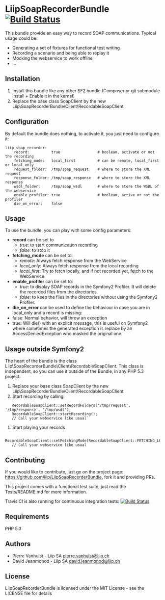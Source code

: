 LiipSoapRecorderBundle [![Build Status](https://secure.travis-ci.org/liip/LiipSoapRecorderBundle.png?branch=master)](https://travis-ci.org/liip/LiipSoapRecorderBundle)
======================

This bundle provide an easy way to record SOAP communications. Typical usage could be:

 * Generating a set of fixtures for functional test writing
 * Recording a scenario and being able to replay it
 * Mocking the webservice to work offline
 * ...

Installation
------------

 1. Install this bundle like any other SF2 bundle (Composer or git submodule install + Enable it in the kernel)
 1. Replace the base class SoapClient by the new Liip\SoapRecorderBundle\Client\RecordableSoapClient


Configuration
-------------

By default the bundle does nothing, to activate it, you just need to configure it:

```
liip_soap_recorder:
    record:          true                 # boolean, activate or not the recording
    fetching_mode:   local_first          # can be remote, local_first or local_only
    request_folder:  /tmp/soap_request    # where to store the XML request
    response_folder: /tmp/soap_response   # where to store the XML response
    wsdl_folder:     /tmp/soap_wsdl       # where to store the WSDL of the webservice
    enable_profiler: true                 # boolean, active or not the profiler
    die_on_error:    false
```

Usage
-----

To use the bundle, you can play with some config parameters:

 * **record** can be set to
   * *true*: to start communication recording
   * *false*: to stop it
 * **fetching_mode** can be set to:
   * *remote*: Always fetch response from the WebService
   * *local_only*: Always fetch response from the local recording
   * *local_first*: Try to fetch locally, and if not recorded yet, fetch to the WebService
 * **enable_profiler** can be set to:
   * *true*: to display SOAP records in the Symfony2 Profiler. It will delete the recorded files from the directories.
   * *false*: to keep the files in the directories without using the Symfony2 Profiler.
 * **die_on_error** can be used to define the behaviour in case you are in local_only and a record is missing:
  * false:  Normal behavior, will throw an exception
  * true:   Will die() with an explicit message, this is useful on Symfony2 where sometimes the
            generated exception is replace by an AccessDeniedException who masked the original one




Usage outside Symfony2
----------------------

The heart of the bundle is the class Liip\SoapRecorderBundle\Client\RecordableSoapClient. This class is
 independent, so you can use it outside of the Bundle, in any PHP 5.3 project:

 1. Replace your base class SoapClient by the new Liip\SoapRecorderBundle\Client\RecordableSoapClient
 1. Start recording by calling:

```
   RecordableSoapClient::setRecordFolders('/tmp/request', '/tmp/response', '/tmp/wsdl');
   RecordableSoapClient::startRecording();
   // Call your webservice like usual`
```

1. Start playing your records

```
   RecordableSoapClient::setFetchingMode(RecordableSoapClient::FETCHING_LOCAL_FIRST);
   // Call your webservice like usual
```


Contributing
------------
If you would like to contribute, just go on the project page: https://github.com/liip/LiipSoapRecorderBundle, fork it
and providing PRs.

This project comes with a functional test suite, just read the Tests/README.md for more information.

Travis CI is also running for continuous integration tests: [![Build Status](https://secure.travis-ci.org/liip/LiipSoapRecorderBundle.png?branch=master)](https://travis-ci.org/liip/LiipSoapRecorderBundle)

Requirements
------------

PHP 5.3


Authors
-------

- Pierre Vanhulst - Liip SA <pierre.vanhulst@liip.ch>
- David Jeanmonod - Liip SA <david.jeanmonod@liip.ch>


License
-------

LiipSoapRecorderBundle is licensed under the MIT License - see the LICENSE file for details
